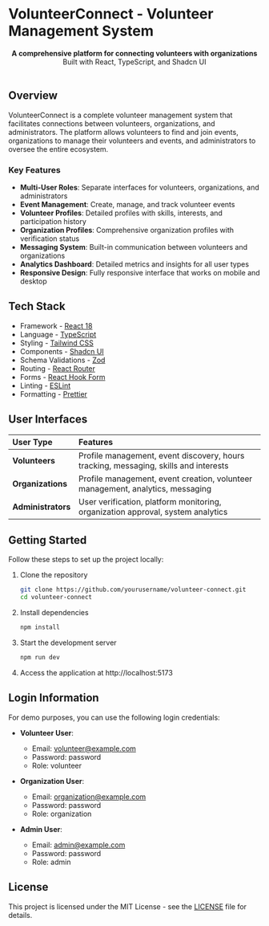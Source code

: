 # VolunteerConnect - Volunteer Management System

<div align="center"><strong>A comprehensive platform for connecting volunteers with organizations</strong></div>
<div align="center">Built with React, TypeScript, and Shadcn UI</div>
<br />

## Overview

VolunteerConnect is a complete volunteer management system that facilitates connections between volunteers, organizations, and administrators. The platform allows volunteers to find and join events, organizations to manage their volunteers and events, and administrators to oversee the entire ecosystem.

### Key Features

- **Multi-User Roles**: Separate interfaces for volunteers, organizations, and administrators
- **Event Management**: Create, manage, and track volunteer events
- **Volunteer Profiles**: Detailed profiles with skills, interests, and participation history
- **Organization Profiles**: Comprehensive organization profiles with verification status
- **Messaging System**: Built-in communication between volunteers and organizations
- **Analytics Dashboard**: Detailed metrics and insights for all user types
- **Responsive Design**: Fully responsive interface that works on mobile and desktop

## Tech Stack

- Framework - [React 18](https://react.dev/)
- Language - [TypeScript](https://www.typescriptlang.org)
- Styling - [Tailwind CSS](https://tailwindcss.com)
- Components - [Shadcn UI](https://ui.shadcn.com)
- Schema Validations - [Zod](https://zod.dev)
- Routing - [React Router](https://reactrouter.com)
- Forms - [React Hook Form](https://react-hook-form.com)
- Linting - [ESLint](https://eslint.org)
- Formatting - [Prettier](https://prettier.io)

## User Interfaces

| User Type | Features |
| :-------- | :------- |
| **Volunteers** | Profile management, event discovery, hours tracking, messaging, skills and interests |
| **Organizations** | Profile management, event creation, volunteer management, analytics, messaging |
| **Administrators** | User verification, platform monitoring, organization approval, system analytics |

## Getting Started

Follow these steps to set up the project locally:

1. Clone the repository
   ```bash
   git clone https://github.com/yourusername/volunteer-connect.git
   cd volunteer-connect
   ```

2. Install dependencies
   ```bash
   npm install
   ```

3. Start the development server
   ```bash
   npm run dev
   ```

4. Access the application at http://localhost:5173

## Login Information

For demo purposes, you can use the following login credentials:

- **Volunteer User**:
  - Email: volunteer@example.com
  - Password: password
  - Role: volunteer

- **Organization User**:
  - Email: organization@example.com
  - Password: password
  - Role: organization

- **Admin User**:
  - Email: admin@example.com
  - Password: password
  - Role: admin

## License

This project is licensed under the MIT License - see the [LICENSE](LICENSE) file for details.
